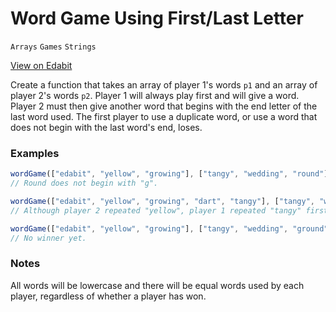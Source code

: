 # Word Game Using First/Last Letter

`Arrays` `Games` `Strings`

[View on Edabit](https://edabit.com/challenge/pgN9GtB8GacdGAcDy)

Create a function that takes an array of player 1's words `p1` and an array of player 2's words `p2`. Player 1 will always play first and will give a word. Player 2 must then give another word that begins with the end letter of the last word used. The first player to use a duplicate word, or use a word that does not begin with the last word's end, loses.

### Examples

```js
wordGame(["edabit", "yellow", "growing"], ["tangy", "wedding", "round"]) ➞ "Player 1 wins!"
// Round does not begin with "g".

wordGame(["edabit", "yellow", "growing", "dart", "tangy"], ["tangy", "wedding", "ground", "toast", "yellow"]) ➞ "Player 2 wins!"
// Although player 2 repeated "yellow", player 1 repeated "tangy" first.

wordGame(["edabit", "yellow", "growing"], ["tangy", "wedding", "ground"]) ➞ "Game Continues..."
// No winner yet.
```

### Notes

All words will be lowercase and there will be equal words used by each player, regardless of whether a player has won.
